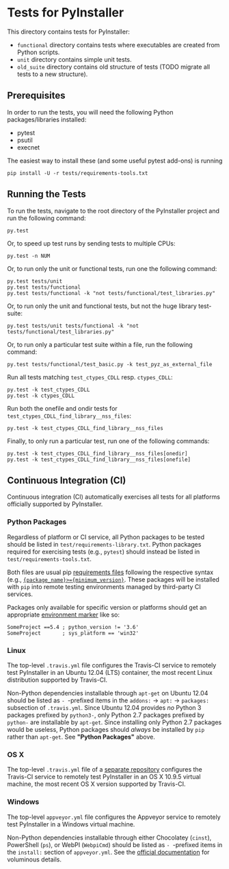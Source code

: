 Tests for PyInstaller
=====================

This directory contains tests for PyInstaller:

- `functional` directory contains tests where executables are created from
  Python scripts.
- `unit` directory contains simple unit tests.
- `old_suite` directory contains old structure of tests (TODO migrate all tests
  to a new structure).

Prerequisites
-------------

In order to run the tests, you will need the following Python packages/libraries
installed:

- pytest
- psutil
- execnet

The easiest way to install these (and some useful pytest add-ons) is running
```
pip install -U -r tests/requirements-tools.txt
```

Running the Tests
-----------------

To run the tests, navigate to the root directory of the PyInstaller project and
run the following command:

    py.test

Or, to speed up test runs by sending tests to multiple CPUs:

    py.test -n NUM

Or, to run only the unit or functional tests, run one the following command:

    py.test tests/unit
    py.test tests/functional
    py.test tests/functional -k "not tests/functional/test_libraries.py"

Or, to run only the unit and functional tests, but not the huge library
test-suite:

    py.test tests/unit tests/functional -k "not tests/functional/test_libraries.py"


Or, to run only a particular test suite within a file, run the following
command:

    py.test tests/functional/test_basic.py -k test_pyz_as_external_file

Run all tests matching `test_ctypes_CDLL` resp. `ctypes_CDLL`:

    py.test -k test_ctypes_CDLL
    py.test -k ctypes_CDLL

Run both the onefile and ondir tests for
`test_ctypes_CDLL_find_library__nss_files`:

    py.test -k test_ctypes_CDLL_find_library__nss_files

Finally, to only run a particular test, run one of the following commands:

    py.test -k test_ctypes_CDLL_find_library__nss_files[onedir]
    py.test -k test_ctypes_CDLL_find_library__nss_files[onefile]

## Continuous Integration (CI)

Continuous integration (CI) automatically exercises all tests for all platforms
officially supported by PyInstaller.

### Python Packages

Regardless of platform or CI service, all Python packages to be tested should
be listed in `test/requirements-library.txt`. Python packages required for
exercising tests (e.g., `pytest`) should instead be listed in
`test/requirements-tools.txt`.

Both files are usual pip [requirements
files](https://pip.pypa.io/en/stable/reference/pip_install/#requirements-file-format)
following the respective syntax (e.g.,
[`{package_name}>={minimum_version}`](https://pip.pypa.io/en/stable/reference/pip_install/#requirement-specifiers).
These packages will be installed with `pip` into remote testing environments
managed by third-party CI services.

Packages only available for specific version or platforms should get an appropriate
[environment
marker](https://www.python.org/dev/peps/pep-0426/#environment-markers) like
so:
```
SomeProject ==5.4 ; python_version != '3.6'
SomeProject       ; sys_platform == 'win32'
```

### Linux

The top-level `.travis.yml` file configures the Travis-CI service to remotely
test PyInstaller in an Ubuntu 12.04 (LTS) container, the most recent Linux
distribution supported by Travis-CI.

Non-Python dependencies installable through `apt-get` on Ubuntu 12.04 should be
listed as `- `-prefixed items in the `addons:` → `apt:` → `packages:` subsection
of `.travis.yml`. Since Ubuntu 12.04 provides _no_ Python 3 packages prefixed by
`python3-`, only Python 2.7 packages prefixed by `python-` are installable by
`apt-get`. Since installing only Python 2.7 packages would be useless, Python
packages should _always_ be installed by `pip` rather than `apt-get`. See
**"Python Packages"** above.

### OS X

The top-level `.travis.yml` file of a
[separate repository](https://github.com/pyinstaller/pyinstaller-osx-tests)
configures the Travis-CI service to remotely test PyInstaller in an OS X 10.9.5
virtual machine, the most recent OS X version supported by Travis-CI.

### Windows

The top-level `appveyor.yml` file configures the Appveyor service to remotely
test PyInstaller in a Windows virtual machine.

Non-Python dependencies installable through either Chocolatey (`cinst`),
PowerShell (`ps`), or WebPI (`WebpiCmd`) should be listed as `- `-prefixed items
in the `install:` section of `appveyor.yml`. See the
[official documentation](http://www.appveyor.com/docs/build-configuration#installing-additional-software)
for voluminous details.
